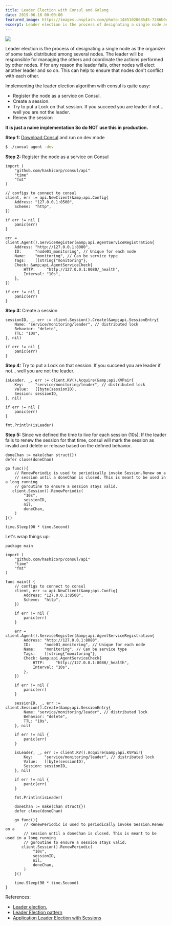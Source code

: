 ```yaml
---
title: Leader Election with Consul and Golang
date: 2019-06-16 00:00:00
featured_image: https://images.unsplash.com/photo-1485102068545-7286b0d199d8?q=5
excerpt: Leader election is the process of designating a single node as the organizer of some task distributed among several nodes. The leader will be responsible for managing the others and coordinate the actions performed by other nodes. If for any reason the leader fails, other nodes will elect another leader and so on.  This can help to ensure that nodes don't conflict with each other.
---
```


![](https://images.unsplash.com/photo-1485102068545-7286b0d199d8?q=5)

Leader election is the process of designating a single node as the organizer of some task distributed among several nodes. The leader will be responsible for managing the others and coordinate the actions performed by other nodes. If for any reason the leader fails, other nodes will elect another leader and so on.  This can help to ensure that nodes don't conflict with each other.

Implementing the leader election algorithm with consul is quite easy:

- Register the node as a service on Consul.
- Create a session.
- Try to put a Lock on that session. If you succeed you are leader if not… well you are not the leader.
- Renew the session

**It is just a naive implementation So do NOT use this in production.**

**Step 1:** [Download Consul](https://www.consul.io/downloads.html) and run on dev mode

```bash
$ ./consul agent -dev
```

**Step 2:** Register the node as a service on Consul

```golang
import (
    "github.com/hashicorp/consul/api"
    "time"
    "fmt"
)

// configs to connect to consul
client, err := api.NewClient(&amp;api.Config{
    Address: "127.0.0.1:8500",
    Scheme:  "http",
})

if err != nil {
    panic(err)
}

err = client.Agent().ServiceRegister(&amp;api.AgentServiceRegistration{
    Address: "http://127.0.0.1:8080",
    ID:      "node01_monitoring", // Unique for each node
    Name:    "monitoring", // Can be service type
    Tags:    []string{"monitoring"},
    Check: &amp;api.AgentServiceCheck{
        HTTP:     "http://127.0.0.1:8080/_health",
        Interval: "10s",
    },
})

if err != nil {
    panic(err)
}
```

**Step 3:** Create a session

```golang
sessionID, _, err := client.Session().Create(&amp;api.SessionEntry{
    Name: "service/monitoring/leader", // distributed lock
    Behavior: "delete",
    TTL: "10s",
}, nil)

if err != nil {
    panic(err)
}
```

**Step 4:** Try to put a Lock on that session. If you succeed you are leader if not… well you are not the leader.

```golang
isLeader, _, err := client.KV().Acquire(&amp;api.KVPair{
    Key:     "service/monitoring/leader", // distributed lock
    Value:   []byte(sessionID),
    Session: sessionID,
}, nil)

if err != nil {
    panic(err)
}

fmt.Println(isLeader)
```

**Step 5:** Since we defined the time to live for each session (10s). If the leader fails to renew the session for that time, consul will mark the session as invalid and delete or release based on the defined behavior.

```golang
doneChan := make(chan struct{})
defer close(doneChan)

go func(){
    // RenewPeriodic is used to periodically invoke Session.Renew on a
    // session until a doneChan is closed. This is meant to be used in a long running
    // goroutine to ensure a session stays valid.
   client.Session().RenewPeriodic(
        "10s",
        sessionID,
        nil,
        doneChan,
    )
}()

time.Sleep(90 * time.Second)
```

Let's wrap things up:

```golang
package main

import (
    "github.com/hashicorp/consul/api"
    "time"
    "fmt"
)

func main() {
    // configs to connect to consul
    client, err := api.NewClient(&amp;api.Config{
        Address: "127.0.0.1:8500",
        Scheme:  "http",
    })

    if err != nil {
        panic(err)
    }

    err = client.Agent().ServiceRegister(&amp;api.AgentServiceRegistration{
        Address: "http://127.0.0.1:8080",
        ID:      "node01_monitoring", // Unique for each node
        Name:    "monitoring", // Can be service type
        Tags:    []string{"monitoring"},
        Check: &amp;api.AgentServiceCheck{
            HTTP:     "http://127.0.0.1:8080/_health",
            Interval: "10s",
        },
    })

    if err != nil {
        panic(err)
    }

    sessionID, _, err := client.Session().Create(&amp;api.SessionEntry{
        Name: "service/monitoring/leader", // distributed lock
        Behavior: "delete",
        TTL: "10s",
    }, nil)

    if err != nil {
        panic(err)
    }

    isLeader, _, err := client.KV().Acquire(&amp;api.KVPair{
        Key:     "service/monitoring/leader", // distributed lock
        Value:   []byte(sessionID),
        Session: sessionID,
    }, nil)

    if err != nil {
        panic(err)
    }

    fmt.Println(isLeader)

    doneChan := make(chan struct{})
    defer close(doneChan)

    go func(){
        // RenewPeriodic is used to periodically invoke Session.Renew on a
        // session until a doneChan is closed. This is meant to be used in a long running
        // goroutine to ensure a session stays valid.
       client.Session().RenewPeriodic(
            "10s",
            sessionID,
            nil,
            doneChan,
        )
    }()

    time.Sleep(90 * time.Second)
}
```

References:

- [Leader election.](https://en.wikipedia.org/wiki/Leader_election)
- [Leader Election pattern](https://docs.microsoft.com/en-us/azure/architecture/patterns/leader-election)
- [Application Leader Election with Sessions](https://learn.hashicorp.com/consul/developer-configuration/elections)
